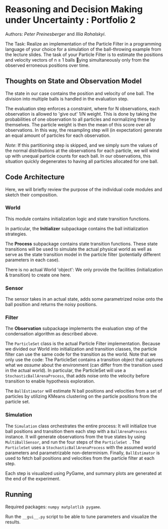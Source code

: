 # Reasoning and Decision Making under Uncertainty : Portfolio 2
Authors: *Peter Preinesberger* and *Illia Rohalskyi*.

The Task:
Realize an implementation of the Particle Filter in a programming language of your choice for a
simulation of the ball-throwing example from the lecture slides. The task of your Particle Filter is
to estimate the positions and velocity vectors of n ≥ 1 balls ying simultaneously only from the
observed erroneous positions over time.

## Thoughts on State and Observation Model
The state in our case contains the position and velocity of one ball. The division into multiple balls is handled in the evaluation step.

The evaluation step enforces a constraint, where for N observations, each observation is allowed to 'give out' 1/N weight. This is done by taking the probabilities of one observation to all particles and normalizing these by themselves. The particle weight is then the mean of this score over all observations. In this way, the resampling step will (in expectation) generate an equal amount of particles for each observation.

*Note*: If this partitioning step is skipped, and we simply sum the values of the normal distributions at the observations for each
particle, we will wind up with unequal particle counts for each ball. In our observations, this situation quickly degenerates to
having all particles allocated for one ball. 

## Code Architecture
Here, we will briefly review the purpose of the individual code modules and sketch their composition.

### World
This module contains initialization logic and state transition functions. 

In particular, the **Initializer** subpackage contains the ball initialization strategies.

The **Process** subpackage contains state transition functions. These state transitions will be used to simulate the actual physical world as well as serve as the state transition model in the particle filter (potentially different parameters in each case).

There is no actual World 'object': We only provide the facilities (initialization & transition) to create one here. 

### Sensor
The sensor takes in an actual state, adds some parametrized noise onto the ball position and returns the noisy positions. 

### Filter
The **Observation** subpackage implements the evaluation step of the condensation algorithm as described above.

The ```ParticleSet``` class is the actual Particle Filter implementation. Because we divided our World into initialization and transition classes, the particle filter can use the same code for the transition as the world. Note that we only use the code: The ParticleSet contains a transition object that captures what we *assume* about the environment (can differ from the transition used in the actual world). In particular, the ParticleSet will use a ```StochasticBallArenaProcess```, that adds noise onto the velocity before transition to enable hypothesis exploration.

The ```BallEstimator``` will estimate N ball positions and velocities from a set of particles by utilizing KMeans clustering on the particle positions from the particle set.

### Simulation
The ```Simulation``` class orchestrates the entire process: It will initialize true ball positions and transition them each step with a ```BallArenaProcess``` instance. It will generate observations from the true states by using ```MultiBallSensor```, and run the four steps of the ```ParticleSet ```. The ```ParticleSet``` uses a ```StochasticBallArenaProcess``` with the assumed world parameters and parametrizable non-determinism. Finally, ```BallEstimator``` is used to fetch ball positions and velocities from the particle filter at each step.

Each step is visualized using PyGame, and summary plots are generated at the end of the experiment.

## Running
Required packages: ```numpy matplotlib pygame```.

Run the ```__gui__.py``` script to be able to tune parameters and visualize the results.
